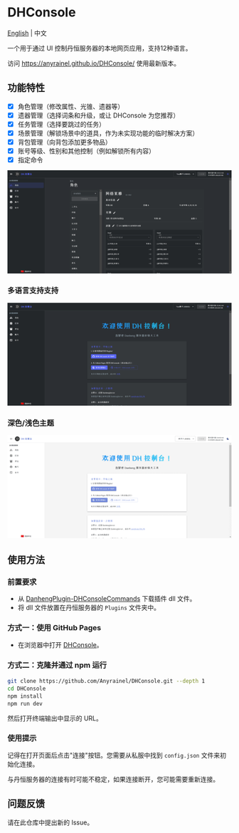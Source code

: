 # DHConsole

[English](./README.md) | 中文

一个用于通过 UI 控制丹恒服务器的本地网页应用，支持12种语言。

访问 https://anyrainel.github.io/DHConsole/ 使用最新版本。

## 功能特性

- [x] 角色管理（修改属性、光锥、遗器等）
- [x] 遗器管理（选择词条和升级，或让 DHConsole 为您推荐）
- [x] 任务管理（选择要跳过的任务）
- [x] 场景管理（解锁场景中的道具，作为未实现功能的临时解决方案）
- [x] 背包管理（向背包添加更多物品）
- [x] 账号等级、性别和其他控制（例如解锁所有内容）
- [x] 指定命令

![功能展示](./docs/features.gif)

### 多语言支持支持
![介绍](./docs/intro.gif)

### 深色/浅色主题
![浅色主题](./docs/lightcolor.gif)

## 使用方法

### 前置要求

- 从 [DanhengPlugin-DHConsoleCommands](https://github.com/Anyrainel/DanhengPlugin-DHConsoleCommands) 下载插件 dll 文件。
- 将 dll 文件放置在丹恒服务器的 `Plugins` 文件夹中。

### 方式一：使用 GitHub Pages

- 在浏览器中打开 [DHConsole](https://anyrainel.github.io/DHConsole/)。

### 方式二：克隆并通过 npm 运行

```bash
git clone https://github.com/Anyrainel/DHConsole.git --depth 1
cd DHConsole
npm install
npm run dev
```

然后打开终端输出中显示的 URL。

### 使用提示

记得在打开页面后点击"连接"按钮。您需要从私服中找到 `config.json` 文件来初始化连接。

与丹恒服务器的连接有时可能不稳定，如果连接断开，您可能需要重新连接。

## 问题反馈
请在此仓库中提出新的 Issue。 
